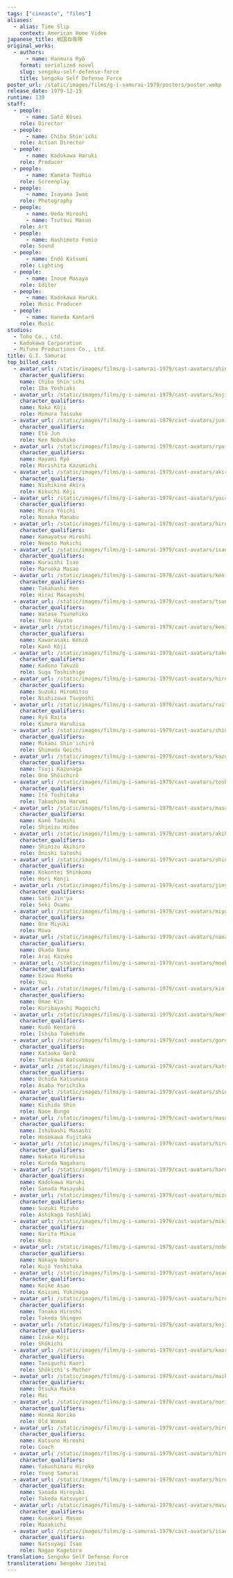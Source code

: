 ```yaml
---
tags: ["cineaste", "films"]
aliases:
  - alias: Time Slip
    context: American Home Video
japanese_title: 戦国自衛隊
original_works:
  - authors:
      - name: Hanmura Ryô
    format: serialized novel
    slug: sengoku-self-defense-force
    title: Sengoku Self Defense Force
poster_url: /static/images/films/g-i-samurai-1979/posters/poster.webp
release_date: 1979-12-15
runtime: 139
staff:
  - people:
      - name: Satô Kôsei
    role: Director
  - people:
      - name: Chiba Shin'ichi
    role: Action Director
  - people:
      - name: Kadokawa Haruki
    role: Producer
  - people:
      - name: Kamata Toshio
    role: Screenplay
  - people:
      - name: Isayama Iwao
    role: Photography
  - people:
      - name: Ueda Hiroshi
      - name: Tsutsui Masuo
    role: Art
  - people:
      - name: Hashimoto Fumio
    role: Sound
  - people:
      - name: Endô Katsumi
    role: Lighting
  - people:
      - name: Inoue Masaya
    role: Editor
  - people:
      - name: Kadokawa Haruki
    role: Music Producer
  - people:
      - name: Haneda Kantarô
    role: Music
studios:
  - Toho Co., Ltd.
  - Kadokawa Corporation
  - Mifune Productions Co., Ltd.
title: G.I. Samurai
top_billed_cast:
  - avatar_url: /static/images/films/g-i-samurai-1979/cast-avatars/shinichi-chiba-0.webp
    character_qualifiers:
    name: Chiba Shin'ichi
    role: Iba Yoshiaki
  - avatar_url: /static/images/films/g-i-samurai-1979/cast-avatars/koji-naka-0.webp
    character_qualifiers:
    name: Naka Kôji
    role: Mimura Taisuke
  - avatar_url: /static/images/films/g-i-samurai-1979/cast-avatars/jun-eto-0.webp
    character_qualifiers:
    name: Etô Jun
    role: Ken Nobuhiko
  - avatar_url: /static/images/films/g-i-samurai-1979/cast-avatars/ryu-hayami-0.webp
    character_qualifiers:
    name: Hayami Ryô
    role: Morishita Kazumichi
  - avatar_url: /static/images/films/g-i-samurai-1979/cast-avatars/akira-nishikino-0.webp
    character_qualifiers:
    name: Nishikino Akira
    role: Kikuchi Kôji
  - avatar_url: /static/images/films/g-i-samurai-1979/cast-avatars/yoichi-miura-0.webp
    character_qualifiers:
    name: Miura Yôichi
    role: Nonaka Manabu
  - avatar_url: /static/images/films/g-i-samurai-1979/cast-avatars/hiroshi-kamayatsu-0.webp
    character_qualifiers:
    name: Kamayatsu Hiroshi
    role: Nemoto Mokichi
  - avatar_url: /static/images/films/g-i-samurai-1979/cast-avatars/isao-kuraishi-0.webp
    character_qualifiers:
    name: Kuraishi Isao
    role: Maruoka Masao
  - avatar_url: /static/images/films/g-i-samurai-1979/cast-avatars/ken-takahashi-0.webp
    character_qualifiers:
    name: Takahashi Ken
    role: Hirai Masayoshi
  - avatar_url: /static/images/films/g-i-samurai-1979/cast-avatars/tsunehiko-watase-0.webp
    character_qualifiers:
    name: Watase Tsunehiko
    role: Yano Hayato
  - avatar_url: /static/images/films/g-i-samurai-1979/cast-avatars/kenzo-kawarasaki-0.webp
    character_qualifiers:
    name: Kawarasaki Kenzô
    role: Kanô Kôji
  - avatar_url: /static/images/films/g-i-samurai-1979/cast-avatars/takuzo-kadono-0.webp
    character_qualifiers:
    name: Kadono Takuzô
    role: Suga Toshishige
  - avatar_url: /static/images/films/g-i-samurai-1979/cast-avatars/hiromitsu-suzuki-0.webp
    character_qualifiers:
    name: Suzuki Hiromitsu
    role: Nishizawa Tsuyoshi
  - avatar_url: /static/images/films/g-i-samurai-1979/cast-avatars/raita-ryu-0.webp
    character_qualifiers:
    name: Ryû Raita
    role: Kimura Haruhisa
  - avatar_url: /static/images/films/g-i-samurai-1979/cast-avatars/shinichiro-mikami-0.webp
    character_qualifiers:
    name: Mikami Shin'ichirô
    role: Shimada Goichi
  - avatar_url: /static/images/films/g-i-samurai-1979/cast-avatars/kazunaga-tsuji-0.webp
    character_qualifiers:
    name: Tsuji Kazunaga
    role: Ono Shôichirô
  - avatar_url: /static/images/films/g-i-samurai-1979/cast-avatars/toshitaka-ito-0.webp
    character_qualifiers:
    name: Itô Toshitaka
    role: Takashima Harumi
  - avatar_url: /static/images/films/g-i-samurai-1979/cast-avatars/masaru-kano-0.webp
    character_qualifiers:
    name: Kanô Tadashi
    role: Shimizu Hideo
  - avatar_url: /static/images/films/g-i-samurai-1979/cast-avatars/akihiro-shimizu-0.webp
    character_qualifiers:
    name: Shimizu Akihiro
    role: Ônishi Satoshi
  - avatar_url: /static/images/films/g-i-samurai-1979/cast-avatars/shinkoma-kokontei-0.webp
    character_qualifiers:
    name: Kokontei Shinkoma
    role: Hori Kenji
  - avatar_url: /static/images/films/g-i-samurai-1979/cast-avatars/jinya-sato-0.webp
    character_qualifiers:
    name: Satô Jin'ya
    role: Seki Osamu
  - avatar_url: /static/images/films/g-i-samurai-1979/cast-avatars/miyuki-ono-0.webp
    character_qualifiers:
    name: Ono Miyuki
    role: Miwa
  - avatar_url: /static/images/films/g-i-samurai-1979/cast-avatars/nana-okada-0.webp
    character_qualifiers:
    name: Okada Nana
    role: Arai Kazuko
  - avatar_url: /static/images/films/g-i-samurai-1979/cast-avatars/moeko-ezawa-0.webp
    character_qualifiers:
    name: Ezawa Moeko
    role: Yui
  - avatar_url: /static/images/films/g-i-samurai-1979/cast-avatars/kin-omae-0.webp
    character_qualifiers:
    name: Ômae Kin
    role: Kuribayashi Magoichi
  - avatar_url: /static/images/films/g-i-samurai-1979/cast-avatars/kentaro-kudo-0.webp
    character_qualifiers:
    name: Kudô Kentarô
    role: Ishiba Takehide
  - avatar_url: /static/images/films/g-i-samurai-1979/cast-avatars/goro-kataoka-0.webp
    character_qualifiers:
    name: Kataoka Gorô
    role: Tatekawa Katsumasu
  - avatar_url: /static/images/films/g-i-samurai-1979/cast-avatars/katsumasa-uchida-0.webp
    character_qualifiers:
    name: Uchida Katsumasa
    role: Asaba Yorichika
  - avatar_url: /static/images/films/g-i-samurai-1979/cast-avatars/shin-kishida-0.webp
    character_qualifiers:
    name: Kishida Shin
    role: Naoe Bungo
  - avatar_url: /static/images/films/g-i-samurai-1979/cast-avatars/masashi-ishibashi-0.webp
    character_qualifiers:
    name: Ishibashi Masashi
    role: Hosokawa Fujitaka
  - avatar_url: /static/images/films/g-i-samurai-1979/cast-avatars/hirohisa-nakata-0.webp
    character_qualifiers:
    name: Nakata Hirohisa
    role: Kuroda Nagaharu
  - avatar_url: /static/images/films/g-i-samurai-1979/cast-avatars/haruki-kadokawa-0.webp
    character_qualifiers:
    name: Kadokawa Haruki
    role: Sanada Masayuki
  - avatar_url: /static/images/films/g-i-samurai-1979/cast-avatars/mizuho-suzuki-0.webp
    character_qualifiers:
    name: Suzuki Mizuho
    role: Ashikaga Yoshiaki
  - avatar_url: /static/images/films/g-i-samurai-1979/cast-avatars/mikio-narita-0.webp
    character_qualifiers:
    name: Narita Mikio
    role: Kôsa
  - avatar_url: /static/images/films/g-i-samurai-1979/cast-avatars/noboru-nakaya-0.webp
    character_qualifiers:
    name: Nakaya Noboru
    role: Kujô Yoshitaka
  - avatar_url: /static/images/films/g-i-samurai-1979/cast-avatars/asao-koike-0.webp
    character_qualifiers:
    name: Koike Asao
    role: Koizumi Yukinaga
  - avatar_url: /static/images/films/g-i-samurai-1979/cast-avatars/hiroshi-tanaka-0.webp
    character_qualifiers:
    name: Tanaka Hiroshi
    role: Takeda Shingen
  - avatar_url: /static/images/films/g-i-samurai-1979/cast-avatars/koji-iizuka-0.webp
    character_qualifiers:
    name: Îzuka Kôji
    role: Shôkichi
  - avatar_url: /static/images/films/g-i-samurai-1979/cast-avatars/kaori-taniguchi-0.webp
    character_qualifiers:
    name: Taniguchi Kaori
    role: Shôkichi's Mother
  - avatar_url: /static/images/films/g-i-samurai-1979/cast-avatars/maiko-otsuka-0.webp
    character_qualifiers:
    name: Ôtsuka Maiko
    role: Mai
  - avatar_url: /static/images/films/g-i-samurai-1979/cast-avatars/noriko-honma-0.webp
    character_qualifiers:
    name: Honma Noriko
    role: Old Woman
  - avatar_url: /static/images/films/g-i-samurai-1979/cast-avatars/hiroshi-katsuno-0.webp
    character_qualifiers:
    name: Katsuno Hiroshi
    role: Coach
  - avatar_url: /static/images/films/g-i-samurai-1979/cast-avatars/hiroko-yakushimaru-0.webp
    character_qualifiers:
    name: Yakushimaru Hiroko
    role: Young Samurai
  - avatar_url: /static/images/films/g-i-samurai-1979/cast-avatars/hiroyuki-sanada-0.webp
    character_qualifiers:
    name: Sanada Hiroyuki
    role: Takeda Katsuyori
  - avatar_url: /static/images/films/g-i-samurai-1979/cast-avatars/masao-kusakari-0.webp
    character_qualifiers:
    name: Kusakari Masao
    role: Masakichi
  - avatar_url: /static/images/films/g-i-samurai-1979/cast-avatars/isao-natsuyagi-0.webp
    character_qualifiers:
    name: Natsuyagi Isao
    role: Nagao Kagetora
translation: Sengoku Self Defense Force
transliteration: Sengoku Jieitai
---
```

